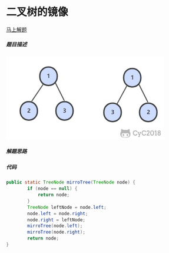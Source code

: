 二叉树的镜像
====
[马上解题](https://www.nowcoder.com/practice/564f4c26aa584921bc75623e48ca3011?tpId=13&tqId=11171&tPage=1&rp=1&ru=/ta/coding-interviews&qru=/ta/coding-interviews/question-ranking)

##### 题目描述   
![二叉树的镜像](/doc/java/pic/二叉树的镜像.png)
##### 解题思路


##### 代码

```java
public static TreeNode mirroTree(TreeNode node) {
        if (node == null) {
            return node;
        }
        TreeNode leftNode = node.left;
        node.left = node.right;
        node.right = leftNode;
        mirroTree(node.left);
        mirroTree(node.right);
        return node;
}

```